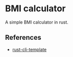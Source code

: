 # BMI calculator
A simple BMI calculator in rust.

## References

* [rust-cli-template](https://github.com/kbknapp/rust-cli-template)
